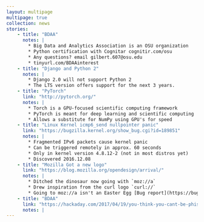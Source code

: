 ```yaml
---
layout: multipage
multipage: true
collection: news
stories:
    - title: "BDAA"
      notes: |
        * Big Data and Analytics Association is an OSU organization
        * Python certification with Cognitar cognitir.com/osu
        * Any questions? email gilbert.607@osu.edu
        * tinyurl.com/BDAAinterest
    - title: "Django and Python 2"
      notes: |
        * Django 2.0 will not support Python 2
        * The LTS version offers support for the next 3 years.
    - title: "PyTorch"
      link: "http://pytorch.org/"
      notes: |
        * Torch is a GPU-focused scientific computing framework
        * PyTorch is meant for deep learning and scientific computing
        * Allows a substitute for NumPy using GPU's for speed
    - title: "Linux Kernel icmp6_send nullpointer panic"
      link: "https://bugzilla.kernel.org/show_bug.cgi?id=189851"
      notes: |
        * Fragmented IPv6 packets cause kernel panic
        * Can be triggered remotely in approx. 60 seconds
        * Only in kernel version 4.8.12-2 (not in most distros yet)
        * Discovered 2016.12.08
    - title: "Mozilla Got a new logo"
      link: "https://blog.mozilla.org/opendesign/arrival/"
      notes: |
        * Ditched the dinosaur now going with `moz://a`
        * Drew inspiration from the curl logo `curl://`
        * Going to moz://a isn't an Easter Egg [Bug report](https://bugzilla.mozilla.org/show_bug.cgi?id=1331968)
    - title: "BDAA"
      link: "https://hackaday.com/2017/04/19/you-think-you-cant-be-phished/"
      notes: |
---
```

